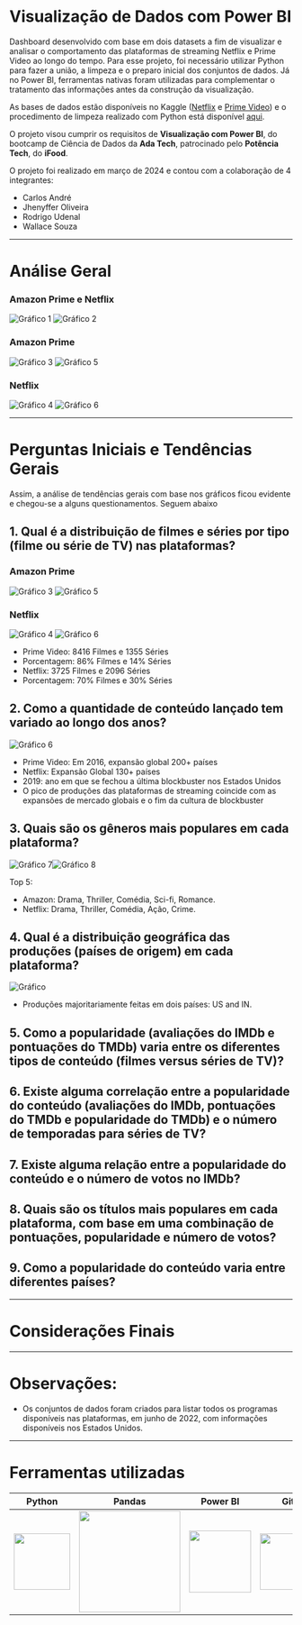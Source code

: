# Visualização de Dados com Power BI

﻿Dashboard desenvolvido com base em dois datasets a fim de visualizar e analisar o comportamento das plataformas de streaming Netflix e Prime Video ao longo do tempo. Para esse projeto, foi necessário utilizar Python para fazer a união, a limpeza e o preparo inicial dos conjuntos de dados. Já no Power BI, ferramentas nativas foram utilizadas para complementar o tratamento das informações antes da construção da visualização.
 
As bases de dados estão disponíveis no Kaggle ([Netflix](https://www.kaggle.com/datasets/victorsoeiro/netflix-tv-shows-and-movies?select=titles.csv) e [Prime Video](https://www.kaggle.com/datasets/victorsoeiro/amazon-prime-tv-shows-and-movies?select=titles.csv)) e o procedimento de limpeza realizado com Python está disponível [aqui](https://github.com/JhenyfferOliveira/Projeto-PowerBI-Ada/blob/main/dataset.ipynb).

O projeto visou cumprir os requisitos de **Visualização com Power BI**, do bootcamp de Ciência de Dados da **Ada Tech**, patrocinado pelo **Potência Tech**, do **iFood**. 

O projeto foi realizado em março de 2024 e contou com a colaboração de 4 integrantes:
* Carlos André
* Jhenyffer Oliveira
* Rodrigo Udenal
* Wallace Souza

---

# Análise Geral
### Amazon Prime e Netflix 
![Gráfico 1](Graficos/1.png)
![Gráfico 2](Graficos/2.png)

### Amazon Prime
![Gráfico 3](Graficos/3.png)
![Gráfico 5](Graficos/5.png)

### Netflix
![Gráfico 4](Graficos/4.png)
![Gráfico 6](Graficos/6.png)


---

# Perguntas Iniciais e Tendências Gerais


Assim, a análise de tendências gerais com base nos gráficos ficou evidente e chegou-se a alguns questionamentos. Seguem abaixo

## **1. Qual é a distribuição de filmes e séries por tipo (filme ou série de TV) nas plataformas?**
### Amazon Prime
![Gráfico 3](Graficos/Distribuicao_AmazonPrime_Filmes.png)
![Gráfico 5](Graficos/Distribuicao_AmazonPrime_Series.png)

### Netflix
![Gráfico 4](Graficos/Distribuicao_Netflix_Filmes.png)
![Gráfico 6](Graficos/Distribuicao_Netflix_Series.png)

+ Prime Video: 8416 Filmes e 1355 Séries
+ Porcentagem: 86% Filmes e 14% Séries
+ Netflix: 3725 Filmes e 2096 Séries
+ Porcentagem: 70% Filmes e 30% Séries


## **2. Como a quantidade de conteúdo lançado tem variado ao longo dos anos?**
![Gráfico 6](Graficos/Variacao_Distribuicao.png)

+ Prime Video: Em 2016, expansão global 200+ países
+ Netflix: Expansão Global 130+ países
+ 2019: ano em que se fechou a última blockbuster nos Estados Unidos
+ O pico de produções das plataformas de streaming coincide com as expansões de mercado globais e o fim da cultura de blockbuster


## **3. Quais são os gêneros mais populares em cada plataforma?**
![Gráfico 7](Graficos/7.png)![Gráfico 8](Graficos/8.png)

Top 5:
+ Amazon: Drama, Thriller, Comédia, Sci-fi, Romance.
+ Netflix: Drama, Thriller, Comédia, Ação, Crime.


## **4. Qual é a distribuição geográfica das produções (países de origem) em cada plataforma?**
![Gráfico](Graficos/DistribuicaoGeografica.png)

+ Produções majoritariamente feitas em dois países: US and IN.

## **5. Como a popularidade (avaliações do IMDb e pontuações do TMDb) varia entre os diferentes tipos de conteúdo (filmes versus séries de TV)?**



## **6. Existe alguma correlação entre a popularidade do conteúdo (avaliações do IMDb, pontuações do TMDb e popularidade do TMDb) e o número de temporadas para séries de TV?**

## **7. Existe alguma relação entre a popularidade do conteúdo e o número de votos no IMDb?**

## **8. Quais são os títulos mais populares em cada plataforma, com base em uma combinação de pontuações, popularidade e número de votos?**

## **9. Como a popularidade do conteúdo varia entre diferentes países?**



---

# Considerações Finais


---

# Observações:
+ Os conjuntos de dados foram criados para listar todos os programas disponíveis nas plataformas, em junho de 2022, com informações disponíveis nos Estados Unidos.

---

# Ferramentas utilizadas

| Python | Pandas | Power BI | Git | 
| ------ | ------ | -------- | --- | 
| <img src="https://s3.dualstack.us-east-2.amazonaws.com/pythondotorg-assets/media/files/python-logo-only.svg" width="100"> | <img src="https://upload.wikimedia.org/wikipedia/commons/e/ed/Pandas_logo.svg" width="180"> | <img src="https://upload.wikimedia.org/wikipedia/commons/c/cf/New_Power_BI_Logo.svg" width="110"> | <img src="https://git-scm.com/images/logos/downloads/Git-Icon-1788C.svg" width="100"> |

